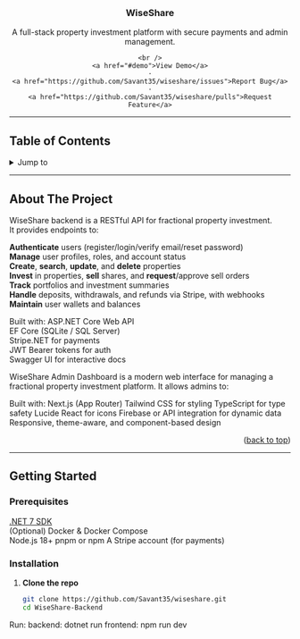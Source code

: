 <a name="readme-top"></a>
<!-- PROJECT LOGO -->
<br />
<div align="center">

  <h3 align="center">WiseShare</h3>

  <p align="center">
      A full-stack property investment platform with secure payments and admin management.

    <br />
    <a href="#demo">View Demo</a>
    ·
    <a href="https://github.com/Savant35/wiseshare/issues">Report Bug</a>
    ·
    <a href="https://github.com/Savant35/wiseshare/pulls">Request Feature</a>
  </p>
</div>

---

## Table of Contents

<details>
  <summary>Jump to</summary>
  <ol>
    <li><a href="#about-the-project">About The Project</a></li>
    <li>
      <a href="#getting-started">Getting Started</a>
      <ul>
        <li><a href="#prerequisites">Prerequisites</a></li>
        <li><a href="#installation">Installation</a></li>
        <li><a href="#configuration">Configuration</a></li>
      </ul>
    </li>
    <li><a href="#usage">Usage</a></li>
    <li><a href="#demo">Demo</a></li>
    <li><a href="#license">License</a></li>
  </ol>
</details>

---

## About The Project

WiseShare backend is a RESTful API for fractional property investment.  
It provides endpoints to:


 **Authenticate** users (register/login/verify email/reset password)  
 **Manage** user profiles, roles, and account status  
 **Create**, **search**, **update**, and **delete** properties  
 **Invest** in properties, **sell** shares, and **request**/approve sell orders  
 **Track** portfolios and investment summaries  
 **Handle** deposits, withdrawals, and refunds via Stripe, with webhooks  
 **Maintain** user wallets and balances  

Built with:
 ASP.NET Core Web API  
 EF Core (SQLite / SQL Server)  
 Stripe.NET for payments  
 JWT Bearer tokens for auth  
 Swagger UI for interactive docs  


WiseShare Admin Dashboard is a modern web interface for managing a fractional property investment platform.
It allows admins to:

 Built with:
 Next.js (App Router)
 Tailwind CSS for styling
 TypeScript for type safety
 Lucide React for icons
 Firebase or API integration for dynamic data
 Responsive, theme-aware, and component-based design

<p align="right">(<a href="#readme-top">back to top</a>)</p>

---

## Getting Started

### Prerequisites

 [.NET 7 SDK](https://dotnet.microsoft.com/download)  
 (Optional) Docker & Docker Compose  
 Node.js 18+
 pnpm or npm
 A Stripe account (for payments)  

### Installation

1. **Clone the repo**  
   ```bash
   git clone https://github.com/Savant35/wiseshare.git 
   cd WiseShare-Backend
Run:
backend: dotnet run
frontend:  npm run dev



